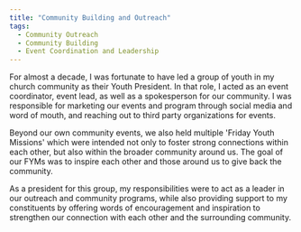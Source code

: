 ```yaml
---
title: "Community Building and Outreach"
tags:
  - Community Outreach
  - Community Building
  - Event Coordination and Leadership
---
```


 For almost a decade, I was fortunate to have led a group of youth in my church community as their Youth President. In that role, I acted as an event coordinator, event lead, as well as a spokesperson for our community. I was responsible for marketing our events and program through social media and word of mouth, and reaching out to third party organizations for events. 

 Beyond our own community events, we also held multiple 'Friday Youth Missions' which were intended not only to foster strong connections within each other, but also within the broader community around us. The goal of our FYMs was to inspire each other and those around us to give back the community. 

 As a president for this group, my responsibilities were to act as a leader in our outreach and community programs, while also providing support to my constituents by offering words of encouragement and inspiration to strengthen our connection with each other and the surrounding community.